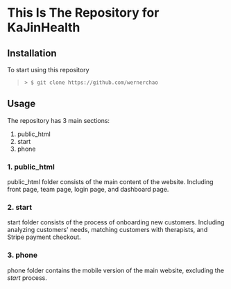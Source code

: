 # This Is The Repository for KaJinHealth

## Installation

To start using this repository

>  ```> $ git clone https://github.com/wernerchao```

## Usage

The repository has 3 main sections:
1. public_html
2. start
3. phone

### 1. public_html

public_html folder consists of the main content of the website. Including front page, team page, login page, and dashboard page.

### 2. start

start folder consists of the process of onboarding new customers. Including analyzing customers' needs, matching customers with therapists, and Stripe payment checkout.

### 3. phone

phone folder contains the mobile version of the main website, excluding the *start* process. 
